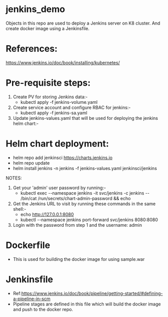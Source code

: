 # jenkins_demo
Objects in this repo are used to deploy a Jenkins server on K8 cluster. And create docker image using a Jenkinsfile.

# References:
https://www.jenkins.io/doc/book/installing/kubernetes/


# Pre-requisite steps:
1. Create PV for storing Jenkins data:-
   - kubectl apply -f jenkins-volume.yaml
2. Create service account and configure RBAC for jenkins:-
   - kubectl apply -f jenkins-sa.yaml
3. Update jenkins-values.yaml that will be used for deploying the jenkins helm chart:-

# Helm chart deployment:
- helm repo add jenkinsci https://charts.jenkins.io
- helm repo update
- helm install jenkins -n jenkins -f jenkins-values.yaml jenkinsci/jenkins

NOTES:
1. Get your 'admin' user password by running:-
   - kubectl exec --namespace jenkins -it svc/jenkins -c jenkins -- /bin/cat /run/secrets/chart-admin-password && echo
2. Get the Jenkins URL to visit by running these commands in the same shell:-
   - echo http://127.0.0.1:8080
   - kubectl --namespace jenkins port-forward svc/jenkins 8080:8080
3. Login with the password from step 1 and the username: admin

# Dockerfile
- This is used for building the docker image for using sample.war

# Jenkinsfile
- Ref:https://www.jenkins.io/doc/book/pipeline/getting-started/#defining-a-pipeline-in-scm
- Pipeline stages are defined in this file which will build the docker image and push to the docker repo.

